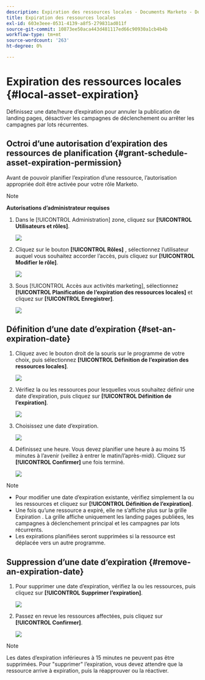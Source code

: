 ```yaml
---
description: Expiration des ressources locales - Documents Marketo - Documentation du produit
title: Expiration des ressources locales
exl-id: 603e3eee-0531-4139-a8f5-279831ad011f
source-git-commit: 10873ee50aca443d481117ed66c90930a1cb4b4b
workflow-type: tm+mt
source-wordcount: '263'
ht-degree: 0%

---
```


# Expiration des ressources locales {#local-asset-expiration}

Définissez une date/heure d’expiration pour annuler la publication de landing pages, désactiver les campagnes de déclenchement ou arrêter les campagnes par lots récurrentes.

## Octroi d’une autorisation d’expiration des ressources de planification {#grant-schedule-asset-expiration-permission}

Avant de pouvoir planifier l’expiration d’une ressource, l’autorisation appropriée doit être activée pour votre rôle Marketo.

>[!NOTE]
>
>**Autorisations d’administrateur requises**

1. Dans le [!UICONTROL Administration] zone, cliquez sur **[!UICONTROL Utilisateurs et rôles]**.

   ![](assets/local-asset-expiration-1.png)

1. Cliquez sur le bouton **[!UICONTROL Rôles]** , sélectionnez l’utilisateur auquel vous souhaitez accorder l’accès, puis cliquez sur **[!UICONTROL Modifier le rôle]**.

   ![](assets/local-asset-expiration-2.png)

1. Sous [!UICONTROL Accès aux activités marketing], sélectionnez **[!UICONTROL Planification de l’expiration des ressources locales]** et cliquez sur **[!UICONTROL Enregistrer]**.

   ![](assets/local-asset-expiration-3.png)

## Définition d’une date d’expiration {#set-an-expiration-date}

1. Cliquez avec le bouton droit de la souris sur le programme de votre choix, puis sélectionnez **[!UICONTROL Définition de l’expiration des ressources locales]**.

   ![](assets/local-asset-expiration-4.png)

1. Vérifiez la ou les ressources pour lesquelles vous souhaitez définir une date d’expiration, puis cliquez sur **[!UICONTROL Définition de l’expiration]**.

   ![](assets/local-asset-expiration-5.png)

1. Choisissez une date d’expiration.

   ![](assets/local-asset-expiration-6.png)

1. Définissez une heure. Vous devez planifier une heure à au moins 15 minutes à l’avenir (veillez à entrer le matin/l’après-midi). Cliquez sur **[!UICONTROL Confirmer]** une fois terminé.

   ![](assets/local-asset-expiration-7.png)

>[!NOTE]
>
>* Pour modifier une date d’expiration existante, vérifiez simplement la ou les ressources et cliquez sur **[!UICONTROL Définition de l’expiration]**.
>* Une fois qu’une ressource a expiré, elle ne s’affiche plus sur la grille Expiration . La grille affiche uniquement les landing pages publiées, les campagnes à déclenchement principal et les campagnes par lots récurrents.
>* Les expirations planifiées seront supprimées si la ressource est déplacée vers un autre programme.


## Suppression d’une date d’expiration {#remove-an-expiration-date}

1. Pour supprimer une date d’expiration, vérifiez la ou les ressources, puis cliquez sur **[!UICONTROL Supprimer l’expiration]**.

   ![](assets/local-asset-expiration-8.png)

1. Passez en revue les ressources affectées, puis cliquez sur **[!UICONTROL Confirmer]**.

   ![](assets/local-asset-expiration-9.png)

>[!NOTE]
>
>Les dates d’expiration inférieures à 15 minutes ne peuvent pas être supprimées. Pour &quot;supprimer&quot; l’expiration, vous devez attendre que la ressource arrive à expiration, puis la réapprouver ou la réactiver.
